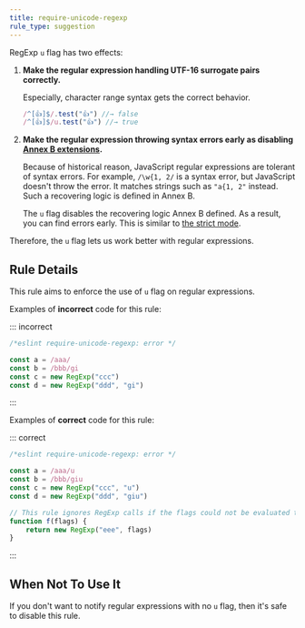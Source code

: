 ```yaml
---
title: require-unicode-regexp
rule_type: suggestion
---
```



RegExp `u` flag has two effects:

1. **Make the regular expression handling UTF-16 surrogate pairs correctly.**

    Especially, character range syntax gets the correct behavior.

    ```js
    /^[👍]$/.test("👍") //→ false
    /^[👍]$/u.test("👍") //→ true
    ```

2. **Make the regular expression throwing syntax errors early as disabling [Annex B extensions](https://www.ecma-international.org/ecma-262/6.0/#sec-regular-expressions-patterns).**

    Because of historical reason, JavaScript regular expressions are tolerant of syntax errors. For example, `/\w{1, 2/` is a syntax error, but JavaScript doesn't throw the error. It matches strings such as `"a{1, 2"` instead. Such a recovering logic is defined in Annex B.

    The `u` flag disables the recovering logic Annex B defined. As a result, you can find errors early. This is similar to [the strict mode](https://developer.mozilla.org/en-US/docs/Web/JavaScript/Reference/Strict_mode).

Therefore, the `u` flag lets us work better with regular expressions.

## Rule Details

This rule aims to enforce the use of `u` flag on regular expressions.

Examples of **incorrect** code for this rule:

::: incorrect

```js
/*eslint require-unicode-regexp: error */

const a = /aaa/
const b = /bbb/gi
const c = new RegExp("ccc")
const d = new RegExp("ddd", "gi")
```

:::

Examples of **correct** code for this rule:

::: correct

```js
/*eslint require-unicode-regexp: error */

const a = /aaa/u
const b = /bbb/giu
const c = new RegExp("ccc", "u")
const d = new RegExp("ddd", "giu")

// This rule ignores RegExp calls if the flags could not be evaluated to a static value.
function f(flags) {
    return new RegExp("eee", flags)
}
```

:::

## When Not To Use It

If you don't want to notify regular expressions with no `u` flag, then it's safe to disable this rule.
